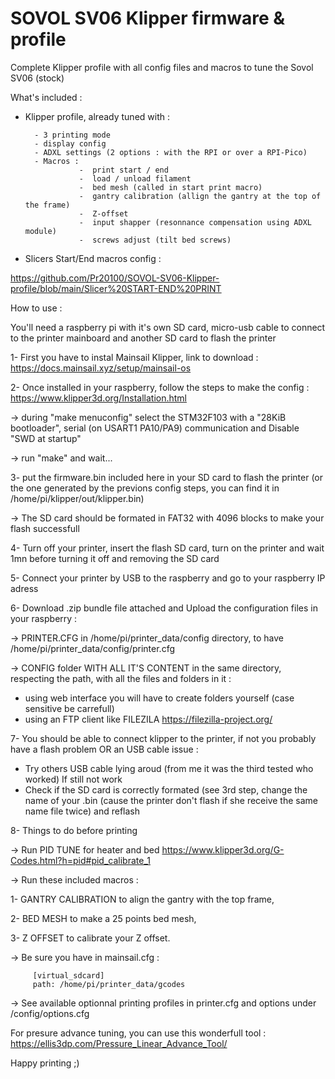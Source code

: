 # SOVOL SV06 Klipper firmware & profile
Complete Klipper profile with all config files and macros to tune the Sovol SV06 (stock)

What's included :

- Klipper profile, already tuned with :

        - 3 printing mode
        - display config
        - ADXL settings (2 options : with the RPI or over a RPI-Pico)
        - Macros :
                  -  print start / end
                  -  load / unload filament
                  -  bed mesh (called in start print macro)
                  -  gantry calibration (allign the gantry at the top of the frame)
                  -  Z-offset
                  -  input shapper (resonnance compensation using ADXL module)
                  -  screws adjust (tilt bed screws)
                  
- Slicers Start/End macros config :

https://github.com/Pr20100/SOVOL-SV06-Klipper-profile/blob/main/Slicer%20START-END%20PRINT


How to use :

You'll need a raspberry pi with it's own SD card, micro-usb cable to connect to the printer mainboard and another SD card to flash the printer

1- First you have to instal Mainsail Klipper, link to download : https://docs.mainsail.xyz/setup/mainsail-os


2- Once installed in your raspberry, follow the steps to make the config : https://www.klipper3d.org/Installation.html

   -> during "make menuconfig" select the STM32F103 with a "28KiB bootloader", serial (on USART1 PA10/PA9) communication and Disable "SWD at startup"
  
   -> run "make" and wait...


3- put the firmware.bin included here in your SD card to flash the printer (or the one generated by the previons config steps, you can find it in /home/pi/klipper/out/klipper.bin)

   -> The SD card should be formated in FAT32 with 4096 blocks to make your flash successfull
  
  
4- Turn off your printer, insert the flash SD card, turn on the printer and wait 1mn before turning it off and removing the SD card


5- Connect your printer by USB to the raspberry and go to your raspberry IP adress


6- Download .zip bundle file attached and Upload the configuration files in your raspberry :

 -> PRINTER.CFG in /home/pi/printer_data/config directory, to have /home/pi/printer_data/config/printer.cfg
  
 -> CONFIG folder WITH ALL IT'S CONTENT in the same directory, respecting the path, with all the files and folders in it :
   - using web interface you will have to create folders yourself (case sensitive be carrefull)
   - using an FTP client like FILEZILA https://filezilla-project.org/
  
  
7- You should be able to connect klipper to the printer, if not you probably have a flash problem OR an USB cable issue :
- Try others USB cable lying aroud (from me it was the third tested who worked)
If still not work
- Check if the SD card is correctly formated (see 3rd step, change the name of your .bin (cause the printer don't flash if she receive the same name file twice) and reflash
  
  
8- Things to do before printing

   -> Run PID TUNE for heater and bed https://www.klipper3d.org/G-Codes.html?h=pid#pid_calibrate_1
  
   -> Run these included macros : 
  
   1- GANTRY CALIBRATION to align the gantry with the top frame,
        
   2- BED MESH to make a 25 points bed mesh,
        
   3- Z OFFSET to calibrate your Z offset.
        
   -> Be sure you have in mainsail.cfg :
  
         [virtual_sdcard]
         path: /home/pi/printer_data/gcodes
                                            
   -> See available optionnal printing profiles in printer.cfg and options under /config/options.cfg
  
  For presure advance tuning, you can use this wonderfull tool : https://ellis3dp.com/Pressure_Linear_Advance_Tool/
  
 Happy printing ;)
